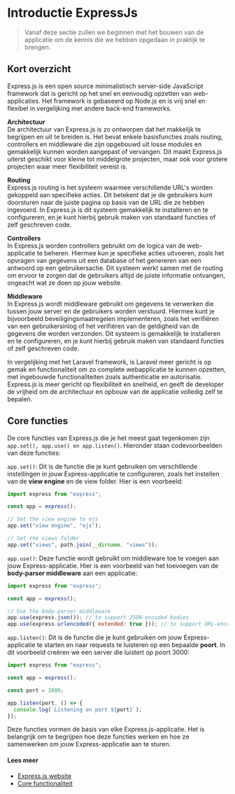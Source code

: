 # Introductie ExpressJs

> Vanaf deze sectie zullen we beginnen met het bouwen van de applicatie om de kennis die we hebben opgedaan in praktijk te brengen.

## Kort overzicht

Express.js is een open source minimalistisch server-side JavaScript framework dat is gericht op het snel en eenvoudig opzetten van web-applicaties. Het framework is gebaseerd op Node.js en is vrij snel en flexibel in vergelijking met andere back-end frameworks.

**Architectuur**<br/>
De architectuur van Express.js is zo ontworpen dat het makkelijk te begrijpen en uit te breiden is. Het bevat enkele basisfuncties zoals routing, controllers en middleware die zijn opgebouwd uit losse modules en gemakkelijk kunnen worden aangepast of vervangen. Dit maakt Express.js uiterst geschikt voor kleine tot middelgrote projecten, maar ook voor grotere projecten waar meer flexibiliteit vereist is.

**Routing**<br/>
Express.js routing is het systeem waarmee verschillende URL's worden gekoppeld aan specifieke acties. Dit betekent dat je de gebruikers kunt doorsturen naar de juiste pagina op basis van de URL die ze hebben ingevoerd. In Express.js is dit systeem gemakkelijk te installeren en te configureren, en je kunt hierbij gebruik maken van standaard functies of zelf geschreven code.

**Controllers**<br/>
In Express.js worden controllers gebruikt om de logica van de web-applicatie te beheren. Hiermee kun je specifieke acties uitvoeren, zoals het opvragen van gegevens uit een database of het genereren van een antwoord op een gebruikersactie. Dit systeem werkt samen met de routing om ervoor te zorgen dat de gebruikers altijd de juiste informatie ontvangen, ongeacht wat ze doen op jouw website.

**Middleware**<br/>
In Express.js wordt middleware gebruikt om gegevens te verwerken die tussen jouw server en de gebruikers worden verstuurd. Hiermee kunt je bijvoorbeeld beveiligingsmaatregelen implementeren, zoals het verifiëren van een gebruikersinlog of het verifiëren van de geldigheid van de gegevens die worden verzonden. Dit systeem is gemakkelijk te installeren en te configureren, en je kunt hierbij gebruik maken van standaard functies of zelf geschreven code.

In vergelijking met het Laravel framework, is Laravel meer gericht is op gemak en functionaliteit om zo complete webapplicatie te kunnen opzetten, met ingebouwde functionaliteiten zoals authenticatie en autorisatie. Express.js is meer gericht op flexibiliteit en snelheid, en geeft de developer de vrijheid om de architectuur en opbouw van de applicatie volledig zelf te bepalen.

## Core functies

De core functies van Express.js die je het meest gaat tegenkomen zijn `app.set(), app.use() en app.listen()`. Hieronder staan codevoorbeelden van deze functies:

`app.set()`: Dit is de functie die je kunt gebruiken om verschillende instellingen in jouw Express-applicatie te configureren, zoals het instellen van de **view engine** en de view folder. Hier is een voorbeeld:

```javascript
import express from "express";

const app = express();

// Set the view engine to ejs
app.set("view engine", "ejs");

// Set the views folder
app.set("views", path.join(__dirname, "views"));
```

`app.use()`: Deze functie wordt gebruikt om middleware toe te voegen aan jouw Express-applicatie. Hier is een voorbeeld van het toevoegen van de **body-parser middleware** aan een applicatie:

```javascript
import express from "express";

const app = express();

// Use the body-parser middleware
app.use(express.json()); // to support JSON-encoded bodies
app.use(express.urlencoded({ extended: true })); // to support URL-encoded bodies
```

`app.listen()`: Dit is de functie die je kunt gebruiken om jouw Express-applicatie te starten en naar requests te luisteren op een bepaalde **poort**. In dit voorbeeld creëren we een server die luistert op poort 3000:

```javascript
import express from "express";

const app = express();

const port = 3000;

app.listen(port, () => {
  console.log(`Listening on port ${port}`);
});
```

Deze functies vormen de basis van elke Express.js-applicatie. Het is belangrijk om te begrijpen hoe deze functies werken en hoe ze samenwerken om jouw Express-applicatie aan te sturen.

#### Lees meer

- [Express.js website](http://expressjs.com/)
- [Core functionaliteit](http://expressjs.com/en/5x/api.html#app.get)

